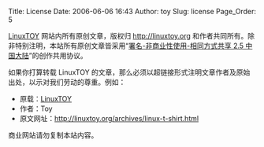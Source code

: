 Title: License
Date: 2006-06-06 16:43
Author: toy
Slug: license
Page_Order: 5

[LinuxTOY](http://linuxtoy.org) 网站内所有原创文章，版权归
<http://linuxtoy.org>
和作者共同所有。除非特别注明，本站所有原创文章皆采用“[署名-非商业性使用-相同方式共享
2.5
中国大陆](http://creativecommons.org/licenses/by-nc-sa/2.5/cn/)”的创作共用协议。

如果你打算转载 LinuxTOY
的文章，那么必须以超链接形式注明文章作者及原始出处，以示对我们劳动的尊重。例如：

-   原载：[LinuxTOY](http://linuxtoy.org)
-   作者：Toy
-   原文网址：<http://linuxtoy.org/archives/linux-t-shirt.html>

商业网站请勿复制本站内容。
